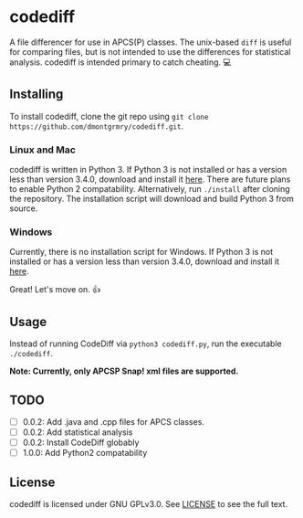 # codediff

A file differencer for use in APCS(P) classes. The unix-based `diff` is useful
for comparing files, but is not intended to use the differences for statistical
analysis. codediff is intended primary to catch cheating. &#128187; <!--PC icon-->

## Installing

To install codediff, clone the git repo using `git clone https://github.com/dmontgrmry/codediff.git`.

### Linux and Mac

codediff is written in Python 3. If Python 3 is not installed or has a version
less than version 3.4.0, download and install it [here](http://www.python.org).
There are future plans to enable Python 2 compatability. Alternatively, run
`./install` after cloning the repository.
The installation script will download and build Python 3 from source.

### Windows

Currently, there is no installation script for Windows.
If Python 3 is not installed or has a version less than version 3.4.0,
download and install it [here](http://www.python.org).

Great! Let's move on. &#128077; <!--clapping hands-->

## Usage

Instead of running CodeDiff via `python3 codediff.py`, run the executable
`./codediff`.
<!--Also, calling `./install` will install CodeDiff for the current user and
add the startup executable to `PATH`.-->

**Note: Currently, only APCSP Snap! xml files are supported.**

## TODO

- [ ] 0.0.2: Add .java and .cpp files for APCS classes.
- [ ] 0.0.2: Add statistical analysis
- [ ] 0.0.2: Install CodeDiff globably
- [ ] 1.0.0: Add Python2 compatability

## License

codediff is licensed under GNU GPLv3.0. See [LICENSE]() to see the full text.
